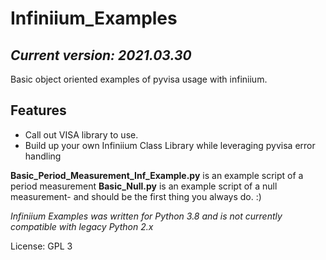 # Infiniium_Examples
 

## *Current version: 2021.03.30*

Basic object oriented examples of pyvisa usage with infiniium.


## **Features**

* Call out VISA library to use.
* Build up your own Infiniium Class Library while leveraging pyvisa error handling



**Basic_Period_Measurement_Inf_Example.py** is an example script of a period measurement
**Basic_Null.py** is an example script of a null measurement- and should be the first thing you always do. :)


*Infiniium Examples was written for Python 3.8 and is not currently compatible with legacy Python 2.x*

License: GPL 3
